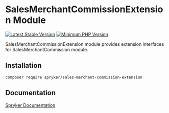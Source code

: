 # SalesMerchantCommissionExtension Module
[![Latest Stable Version](https://poser.pugx.org/spryker/sales-merchant-commission-extension/v/stable.svg)](https://packagist.org/packages/spryker/sales-merchant-commission-extension)
[![Minimum PHP Version](https://img.shields.io/badge/php-%3E%3D%208.3-8892BF.svg)](https://php.net/)

SalesMerchantCommissionExtension module provides extension interfaces for SalesMerchantCommission module.

## Installation

```
composer require spryker/sales-merchant-commission-extension
```

## Documentation

[Spryker Documentation](https://docs.spryker.com)
